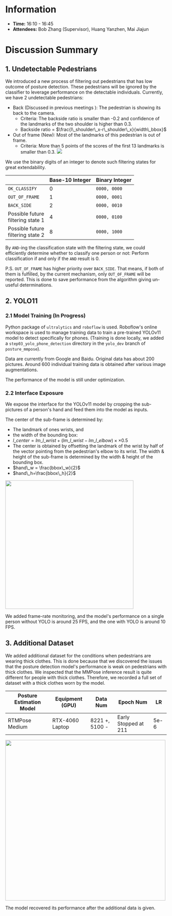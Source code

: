 # Information
- **Time:** 16:10 - 16:45
- **Attendees:** Bob Zhang (Supervisor), Huang Yanzhen, Mai Jiajun

# Discussion Summary

## 1.  Undetectable Pedestrians
We introduced a new process of filtering out pedestrians that has low outcome of posture detection. These pedestrians will be ignored by the classifier to leverage performance on the detectable individuals. Currently, we have 2 undetectable pedestrians:
- Back (Discussed in previous meetings ): The pedestrian is showing its back to the camera.
	- Criteria: The backside ratio is smaller than -0.2 and confidence of the landmarks of the two shoulder is higher than 0.3.
	- Backside ratio = $\frac{l\_shoulder\_x-r\_shoulder\_x}{width\_bbox}$
- Out of frame (New): Most of the landmarks of this pedestrian is out of frame.
	- Criteria: More than 5 points of the scores of the first 13 landmarks is smaller than 0.3.
<a href="https://sm.ms/image/9HF7QYDRow4IWbv" target="_blank"><img src="https://s2.loli.net/2024/11/23/9HF7QYDRow4IWbv.png" ></a>

We use the binary digits of an integer to denote such filtering states for great extendability.

|                                      | Base-10 Integer | Binary Integer |
| ------------------------------------ | --------------- | -------------- |
| `OK_CLASSIFY`                        | 0               | `0000, 0000`   |
| `OUT_OF_FRAME`                       | 1               | `0000, 0001`   |
| `BACK_SIDE`                          | 2               | `0000, 0010`   |
| Possible future<br>filtering state 1 | 4               | `0000, 0100`   |
| Possible future<br>filtering state 2 | 8               | `0000, 1000`   |
By `AND`-ing the classification state with the filtering state, we could efficiently determine whether to classify one person or not: Perform classification if and only if the `AND` result is 0.

P.S. `OUT_OF_FRAME` has higher priority over `BACK_SIDE`. That means, if both of them is fulfilled, by the current mechanism, only `OUT_OF_FRAME` will be reported. This is done to save performance from the algorithm giving un-useful determinations.

## 2. YOLO11
### 2.1 Model Training (In Progress)
Python package of `ultralytics` and `roboflow` is used. Roboflow's online workspace is used to manage training data to train a pre-trained YOLOv11 model to detect specifically for phones. (Training is done locally, we added a `step03_yolo_phone_detection` directory in the `yolo_dev` branch of `posture_mmpose`).

Data are currently from Google and Baidu. Original data has about 200 pictures. Around 600 individual training data is obtained after various image augmentations.

The performance of the model is still under optimization.
### 2.2 Interface Exposure
We expose the interface for the YOLOv11 model by cropping the sub-pictures of a person's hand and feed them into the model as inputs. 

The center of the sub-frame is determined by:
- The landmark of ones wrists, and
- the width of the bounding box:
- $l\_center = lm\_l\_wrist+(lm\_l\_wrist-lm\_l\_elbow)\times\times0.5$
- The center is obtained by offsetting the landmark of the wrist by half of the vector pointing from the pedestrian's elbow to its wrist.
The width & height of the sub-frame is determined by the width & height of the bounding box.
- $hand\_w = \frac{bbox\_w}{2}$
- $hand\_h=\frac{bbox\_h}{2}$

<a href="https://sm.ms/image/po1nJ9VwHvrbS3q" target="_blank" ><img src="https://s2.loli.net/2024/11/23/po1nJ9VwHvrbS3q.png" style="width: 400px"></a>

We added frame-rate monitoring, and the model's performance on a single person without YOLO is around 25 FPS, and the one with YOLO is around 10 FPS.
## 3. Additional Dataset
We added additional dataset for the conditions when pedestrians are wearing thick clothes. This is done because that we discovered the issues that the posture detection model's performance is weak on pedestrians with thick clothes. We inspected that the MMPose inference result is quite different for people with thick clothes. Therefore, we recorded a full set of dataset with a thick clothes worn by the model.

| Posture Estimation Model | Equipment (GPU) | Data Num       | Epoch Num            | LR   |
| ------------------------ | --------------- | -------------- | -------------------- | ---- |
| RTMPose Medium           | RTX-4060 Laptop | 8221 +, 5100 - | Early Stopped at 211 | 5e-6 |


<a href="https://sm.ms/image/mUqbaefvBrWG4lP" target="_blank"><img src="https://s2.loli.net/2024/11/28/mUqbaefvBrWG4lP.png" style="width:500px"></a>

The model recovered its performance after the additional data is given.